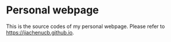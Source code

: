 # Personal webpage
This is the source codes of my personal webpage.
Please refer to https://jiachenucb.github.io.
